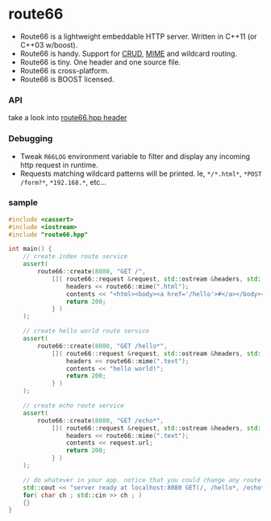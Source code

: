 route66
=======

- Route66 is a lightweight embeddable HTTP server. Written in C++11 (or C++03 w/boost).
- Route66 is handy. Support for [CRUD](http://en.wikipedia.org/wiki/Create,_read,_update_and_delete), [MIME](http://en.wikipedia.org/wiki/Internet_media_type) and wildcard routing.
- Route66 is tiny. One header and one source file.
- Route66 is cross-platform.
- Route66 is BOOST licensed.

### API
take a look into [route66.hpp header](route66.hpp)

### Debugging
- Tweak `R66LOG` environment variable to filter and display any incoming http request in runtime.
- Requests matching wildcard patterns will be printed. Ie, `*/*.html*`, `*POST /form?*`, `*192.168.*`, etc...

### sample
```c++
#include <cassert>
#include <iostream>
#include "route66.hpp"

int main() {
    // create index route service
    assert(
        route66::create(8080, "GET /",
            []( route66::request &request, std::ostream &headers, std::ostream &contents ) {
                headers << route66::mime(".html");
                contents << "<html><body><a href='/hello'>#</a></body></html>";
                return 200;
            } )
    );

    // create hello world route service
    assert(
        route66::create(8080, "GET /hello*",
            []( route66::request &request, std::ostream &headers, std::ostream &contents ) {
                headers << route66::mime(".text");
                contents << "hello world!";
                return 200;
            } )
    );

    // create echo route service
    assert(
        route66::create(8080, "GET /echo*",
            []( route66::request &request, std::ostream &headers, std::ostream &contents ) {
                headers << route66::mime(".text");
                contents << request.url;
                return 200;
            } )
    );

    // do whatever in your app. notice that you could change any route behavior in runtime.
    std::cout << "server ready at localhost:8080 GET(/, /hello*, /echo*)" << std::endl;
    for( char ch ; std::cin >> ch ; )
    {}
}
```
